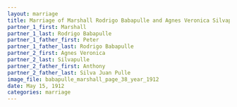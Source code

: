 ```yaml
---
layout: marriage
title: Marriage of Marshall Rodrigo Babapulle and Agnes Veronica Silvapulle
partner_1_first: Marshall
partner_1_last: Rodrigo Babapulle
partner_1_father_first: Peter
partner_1_father_last: Rodrigo Babapulle
partner_2_first: Agnes Veronica
partner_2_last: Silvapulle
partner_2_father_first: Anthony
partner_2_father_last: Silva Juan Pulle
image_file: babapulle_marshall_page_38_year_1912
date: May 15, 1912
categories: marriage
---
```


